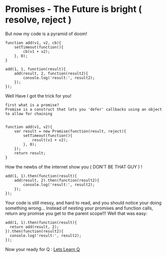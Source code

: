 # Promises - The Future is bright ( resolve, reject )

But now my code is a pyramid of doom!

    function add(v1, v2, cb){
        setTimeout(function(){
            cb(v1 + v2);
        }, 0);
    }

    add(1, 1, function(result){
        add(result, 2, function(result2){
            console.log('result:', result2);
        });
    });

Well Have I got the trick for you!

    first what is a promise?
    Promise is a construct that lets you 'defer' callbacks using an object to allow for chaining


    function add(v1, v2){
        var result = new Promise(function(result, reject){
            setTimeout(function(){
                result(v1 + v2);
            }, 0);
        });
        return result;
    }

How the newbs of the internet show you ( DON'T BE THAT GUY ) !

    add(1, 1).then(function(result){
        add(result, 2).then(function(result2){
            console.log('result:', result2);
        });
    });

Your code is still messy, and hard to read, and you should notice your doing something wrong...
Instead of nesting your promises and function calls, return any promise you get to the parent scope!!!
Well that was easy:

    add(1, 1).then(function(result){
      return add(result, 2);
    }).then(function(result2){
      console.log('result:', result2);
    });


Now your ready for Q : [Lets Learn Q](Q.md)